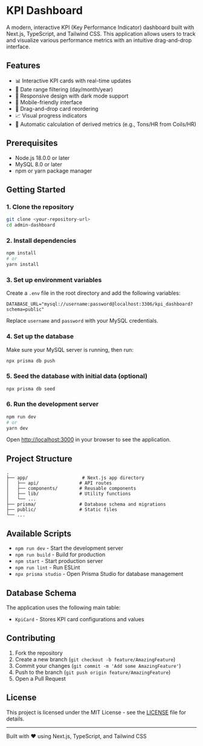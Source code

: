 # KPI Dashboard

A modern, interactive KPI (Key Performance Indicator) dashboard built with Next.js, TypeScript, and Tailwind CSS. This application allows users to track and visualize various performance metrics with an intuitive drag-and-drop interface.

## Features

- 📊 Interactive KPI cards with real-time updates
- 📅 Date range filtering (day/month/year)
- 🎨 Responsive design with dark mode support
- 📱 Mobile-friendly interface
- 🔄 Drag-and-drop card reordering
- 📈 Visual progress indicators
- 🔄 Automatic calculation of derived metrics (e.g., Tons/HR from Coils/HR)

## Prerequisites

- Node.js 18.0.0 or later
- MySQL 8.0 or later
- npm or yarn package manager

## Getting Started

### 1. Clone the repository

```bash
git clone <your-repository-url>
cd admin-dashboard
```

### 2. Install dependencies

```bash
npm install
# or
yarn install
```

### 3. Set up environment variables

Create a `.env` file in the root directory and add the following variables:

```env
DATABASE_URL="mysql://username:password@localhost:3306/kpi_dashboard?schema=public"
```

Replace `username` and `password` with your MySQL credentials.

### 4. Set up the database

Make sure your MySQL server is running, then run:

```bash
npx prisma db push
```

### 5. Seed the database with initial data (optional)

```bash
npx prisma db seed
```

### 6. Run the development server

```bash
npm run dev
# or
yarn dev
```

Open [http://localhost:3000](http://localhost:3000) in your browser to see the application.

## Project Structure

```
.
├── app/                    # Next.js app directory
│   ├── api/               # API routes
│   ├── components/        # Reusable components
│   ├── lib/               # Utility functions
│   └── ...
├── prisma/                # Database schema and migrations
├── public/                # Static files
└── ...
```

## Available Scripts

- `npm run dev` - Start the development server
- `npm run build` - Build for production
- `npm start` - Start production server
- `npm run lint` - Run ESLint
- `npx prisma studio` - Open Prisma Studio for database management

## Database Schema

The application uses the following main table:

- `KpiCard` - Stores KPI card configurations and values

## Contributing

1. Fork the repository
2. Create a new branch (`git checkout -b feature/AmazingFeature`)
3. Commit your changes (`git commit -m 'Add some AmazingFeature'`)
4. Push to the branch (`git push origin feature/AmazingFeature`)
5. Open a Pull Request

## License

This project is licensed under the MIT License - see the [LICENSE](LICENSE) file for details.

---

Built with ❤️ using Next.js, TypeScript, and Tailwind CSS
